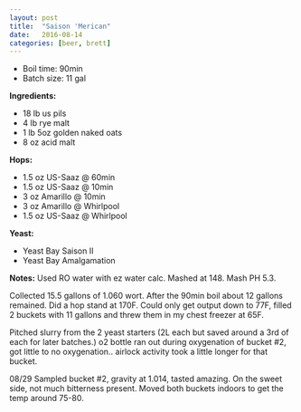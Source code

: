 ```yaml
---
layout: post
title:  "Saison 'Merican"
date:   2016-08-14
categories: [beer, brett]
---
```


* Boil time: 90min
* Batch size: 11 gal

**Ingredients:**

* 18 lb us pils
* 4 lb rye malt
* 1 lb 5oz golden naked oats
* 8 oz acid malt

**Hops:**

* 1.5 oz US-Saaz @ 60min
* 1.5 oz US-Saaz @ 10min
* 3 oz Amarillo @ 10min
* 3 oz Amarillo @ Whirlpool
* 1.5 oz US-Saaz @ Whirlpool

**Yeast:**

* Yeast Bay Saison II
* Yeast Bay Amalgamation

**Notes:**
Used RO water with ez water calc. Mashed at 148. Mash PH 5.3.

Collected 15.5 gallons of 1.060 wort. After the 90min boil about 12 gallons remained. Did a hop stand at 170F.
Could only get output down to 77F, filled 2 buckets with 11 gallons and threw them in my chest freezer at 65F.

Pitched slurry from the 2 yeast starters (2L each but saved around a 3rd of each for later batches.)
o2 bottle ran out during oxygenation of bucket #2, got little to no oxygenation.. airlock activity took a little longer for that bucket.

08/29 Sampled bucket #2, gravity at 1.014, tasted amazing. On the sweet side, not much bitterness present. Moved both buckets indoors to get the temp around 75-80.
